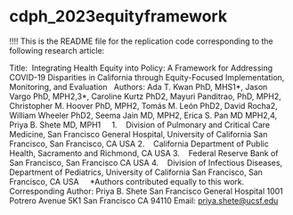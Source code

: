 # cdph_2023equityframework

!!!! This is the README file for the replication code corresponding to the following research article:

Title:  Integrating Health Equity into Policy: A Framework for Addressing COVID-19 Disparities in California through Equity-Focused Implementation, Monitoring, and Evaluation
 
Authors: Ada T. Kwan PhD, MHS1*, Jason Vargo PhD, MPH2,3*, Caroline Kurtz PhD2, Mayuri Panditrao, PhD, MPH2, Christopher M. Hoover PhD, MPH2, Tomás M. León PhD2, David Rocha2, William Wheeler PhD2, Seema Jain MD, MPH2, Erica S. Pan MD MPH2,4, Priya B. Shete MD, MPH1
 
 
1.    Division of Pulmonary and Critical Care Medicine, San Francisco General Hospital, University of California San Francisco, San Francisco, CA USA
2.    California Department of Public Health, Sacramento and Richmond, CA USA
3.    Federal Reserve Bank of San Francisco, San Francisco CA USA
4.    Division of Infectious Diseases, Department of Pediatrics, University of California San Francisco, San Francisco, CA USA
 
 
*Authors contributed equally to this work.
 
Corresponding Author:
Priya B. Shete
San Francisco General Hospital 
1001 Potrero Avenue 5K1
San Francisco CA 94110
Email: priya.shete@ucsf.edu
 
 
